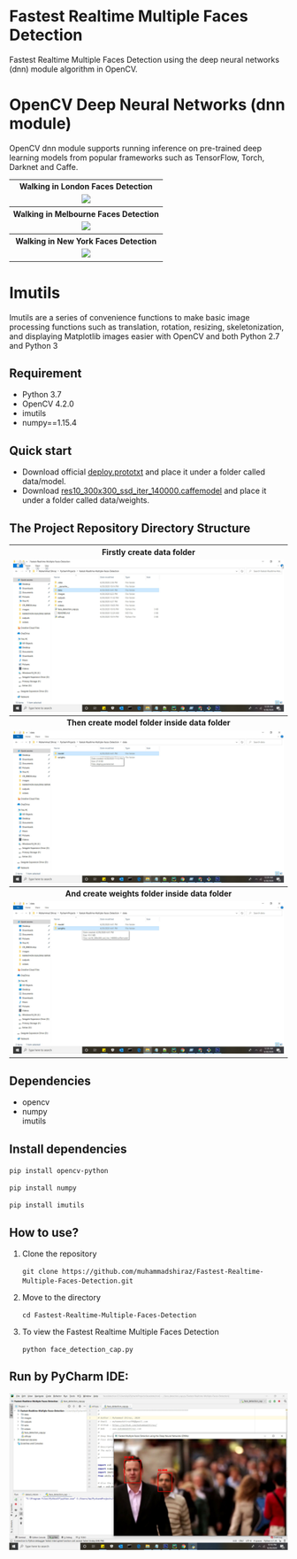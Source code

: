 # Fastest Realtime Multiple Faces Detection
Fastest Realtime Multiple Faces Detection using the deep neural networks (dnn) module algorithm in OpenCV.

# OpenCV Deep Neural Networks (dnn module)
OpenCV dnn module supports running inference on pre-trained deep learning models from popular frameworks such as TensorFlow, Torch, Darknet and Caffe.

<table>
  <tbody>
	<tr align="center"> 
		<th><strong>Walking in London Faces Detection</strong></th>
	</tr>
	<tr align="center">
		<td><img src="outputs/output1.gif"></td>
	</tr>
	<tr align="center">
        <th><strong>Walking in Melbourne Faces Detection</strong></th>
	</tr>
	<tr align="center">
		<td><img src="outputs/output2.gif"></td>
	</tr>
	<tr align="center">
        <th><strong>Walking in New York Faces Detection</strong></th>
	</tr>
	<tr align="center">
		<td><img src="outputs/output3.gif"></td>
	</tr>
</tbody>
</table>

# Imutils

Imutils are a series of convenience functions to make basic image processing functions such as translation, rotation, resizing, skeletonization, and displaying Matplotlib images easier with OpenCV and both Python 2.7 and Python 3

## Requirement
<ul>
<li>Python 3.7</li>
<li>OpenCV 4.2.0</li>
<li>imutils</li>
<li>numpy==1.15.4</li>
</ul>

## Quick start
<ul>
  <li>Download official <a href="https://github.com/thegopieffect/computer_vision/blob/master/CAFFE_DNN/deploy.prototxt.txt" rel="nofollow">deploy.prototxt</a> and place it under a folder called data/model.</li>
  <li>Download <a href="https://github.com/thegopieffect/computer_vision/blob/master/CAFFE_DNN/res10_300x300_ssd_iter_140000.caffemodel">res10_300x300_ssd_iter_140000.caffemodel</a> and place it under a folder called data/weights.</li>
</ul>

## The Project Repository Directory Structure

<table>
  <tbody>
	<tr align="center">
		<th><strong>Firstly create data folder</strong></th>
	</tr>
	<tr align="center">
		<td><img src="dir_struc/data.jpg"></td>
	</tr>
	<tr align="center">
		<th><strong>Then create model folder inside data folder</strong></th>
	</tr>
	<tr align="center">
		<td><img src="dir_struc/model.jpg"></td>
	</tr>
	<tr align="center">
		<th><strong>And create weights folder inside data folder</strong></th>
	</tr>
	<tr align="center">
		<td><img src="dir_struc/weights.jpg"></td>
	</tr>
</tbody>
</table>

## Dependencies
<ul>
<li>opencv</li>
<li>numpy</li>
</li>imutils</li>
</ul>

## Install dependencies
<p><code>pip install opencv-python</code></p>
<p><code>pip install numpy</code></p>
<p><code>pip install imutils</code></p>

## How to use?
<ol>
  <li>Clone the repository</li>
  <p><code>git clone https://github.com/muhammadshiraz/Fastest-Realtime-Multiple-Faces-Detection.git</code></p>
</ol>
<ol start="2">
  <li>Move to the directory</li>
  <p><code>cd Fastest-Realtime-Multiple-Faces-Detection</code></p>
</ol>
<ol start="3">
  <li>To view the Fastest Realtime Multiple Faces Detection</li>
  <p><code>python face_detection_cap.py</code></p>
</ol>

## Run by PyCharm IDE:

<img src="outputs/RunbyPyCharmIDE.jpg">
